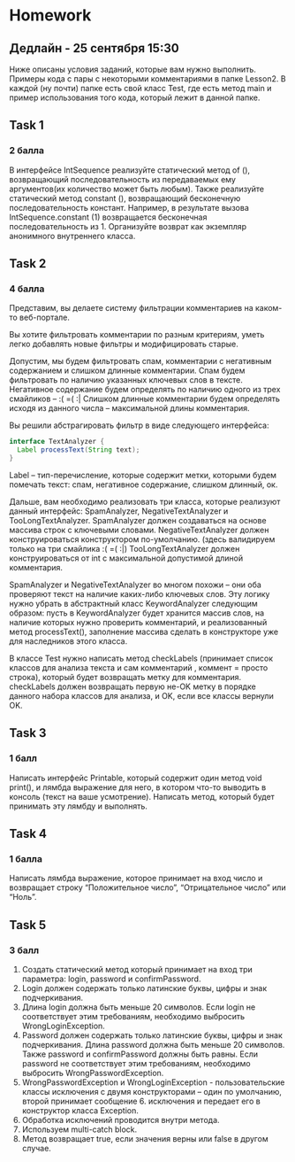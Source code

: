 # Homework 
## Дедлайн - 25 сентября 15:30

Ниже описаны условия заданий, которые вам нужно выполнить. Примеры кода с пары с некоторыми комментариями в папке Lesson2. В каждой (ну почти) папке есть свой класс Test, где есть метод main и пример использования того кода, который лежит в данной папке. 

## Task 1
### 2 балла
В интерфейсе IntSequence реализуйте статический метод of (), возвращающий последовательность из передаваемых ему аргументов(их количество может быть любым). Также реализуйте статический метод constant (), возвращающий бесконечную последовательность констант. Например, в результате вызова IntSequence.constant (1) возвращается бесконечная последовательность из 1. Организуйте возврат как экземпляр анонимного внутреннего класса.

## Task 2
### 4 балла
Представим, вы делаете систему фильтрации комментариев на каком-то веб-портале.

Вы хотите фильтровать комментарии по разным критериям, уметь легко добавлять новые фильтры и модифицировать старые.

Допустим, мы будем фильтровать спам, комментарии с негативным содержанием и слишком длинные комментарии.
Спам будем фильтровать по наличию указанных ключевых слов в тексте.
Негативное содержание будем определять по наличию одного из трех смайликов – :( =( :|
Слишком длинные комментарии будем определять исходя из данного числа – максимальной длины комментария.

Вы решили абстрагировать фильтр в виде следующего интерфейса:
```java
interface TextAnalyzer {
  Label processText(String text);
}
```
Label – тип-перечисление, которые содержит метки, которыми будем помечать текст: спам, негативное содержание, слишком длинный, ок.

Дальше, вам необходимо реализовать три класса, которые реализуют данный интерфейс: SpamAnalyzer, NegativeTextAnalyzer и TooLongTextAnalyzer.
  SpamAnalyzer должен создаваться на основе массива строк с ключевыми словами.
	NegativeTextAnalyzer должен конструироваться конструктором по-умолчанию. (здесь валидируем только на три смайлика :( =( :|)
	TooLongTextAnalyzer должен конструироваться от int с максимальной допустимой длиной комментария.
	
SpamAnalyzer и NegativeTextAnalyzer во многом похожи – они оба проверяют текст на наличие каких-либо ключевых слов. Эту логику нужно убрать в абстрактный класс KeywordAnalyzer следующим образом:
  пусть в KeywordAnalyzer будет хранится массив слов, на наличие которых нужно проверить комментарий, и реализованный метод processText(), заполнение массива сделать в конструкторе уже для наследников этого класса.


В классе Test нужно написать метод checkLabels (принимает список классов для анализа текста и сам комментарий , коммент = просто строка), который будет возвращать метку для комментария. checkLabels должен возвращать первую не-OK метку в порядке данного набора классов для анализа, и OK, если все классы вернули OK.

## Task 3
### 1 балл
Написать интерфейс Printable, который содержит один метод void print(), и лямбда выражение для него, в котором что-то выводить в консоль (текст на ваше усмотрение). Написать метод, который будет принимать эту лямбду и выполнять.

## Task 4
### 1 балла
Написать лямбда выражение, которое принимает на вход число и возвращает строку “Положительное число”, “Отрицательное число” или  “Ноль”. 

## Task 5
### 3 балл
1. Создать статический метод который принимает на вход три параметра: login, password и confirmPassword.
2. Login должен содержать только латинские буквы, цифры и знак подчеркивания.
3. Длина login должна быть меньше 20 символов. Если login не соответствует этим требованиям, необходимо выбросить WrongLoginException.
4. Password должен содержать только латинские буквы, цифры и знак подчеркивания. Длина password должна быть меньше 20 символов. Также password и confirmPassword должны быть равны. Если password не соответствует этим требованиям, необходимо выбросить WrongPasswordException.  
5. WrongPasswordException и WrongLoginException - пользовательские классы исключения с двумя конструкторами – один по умолчанию, второй принимает сообщение 6. исключения и передает его в конструктор класса Exception.
7. Обработка исключений проводится внутри метода.
8. Используем multi-catch block.
9. Метод возвращает true, если значения верны или false в другом случае. 
